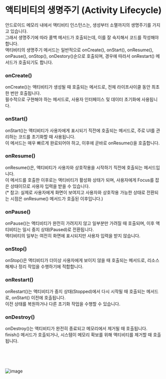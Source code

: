 # 액티비티의 생명주기 (Activity Lifecycle)
안드로이드 메모리 내에서 액티비티 인스턴스는, 생성부터 소멸까지의 생명주기를 가지고 있습니다.<br>
그래서 생명주기에 따라 콜백 메서드가 호출되는데, 이를 잘 숙지해서 코드를 작성해야 합니다.<br>
액티비티의 생명주기 메서드는 일반적으로 onCreate(), onStart(), onResume(), onPause(), onStop(), onDestory()순으로 호출되며, 경우에 따라서 onRestart() 메서드가 호출되기도 합니다.

### onCreate()
onCreate()는 액티비티가 생성될 때 호출되는 메서드로, 전체 라이프사이클 동안 최초 한 번만 호출됩니다.<br>
필수적으로 구현해야 하는 메서드로, 사용자 인터페이스 및 데이터 초기화에 사용됩니다.

### onStart()
onStart()는 액티비티가 사용자에게 표시되기 직전에 호출되는 메서드로, 주로 UI를 관리하는 코드를 초기화할 때 사용됩니다.<br>
이 메서드는 매우 빠르게 완료되어야 하고, 이후에 곧바로 onResume()을 호출합니다.

### onResume()
onResume()은, 액티비티가 사용자와 상호작용을 시작하기 직전에 호출되는 메서드입니다.<br>
이 메서드를 호출한 이후로는 액티비티가 활성화 상태가 되며, 사용자에게 Focus를 잡은 상태이므로 사용자 입력을 받을 수 있습니다.<br>
(* 참고: 실제로 사용자에게 화면이 보여지고 사용자와 상호작용 가능한 상태로 전환되는 시점은 onResume() 메서드가 호출된 이후입니다.)

### onPause()
onPause()는 액티비티가 완전히 가려지지 않고 일부분만 가려질 때 호출되며, 이후 액티비티는 일시 중지 상태(Paused)로 전환됩니다.<br>
액티비티의 일부는 여전히 화면에 표시되지만 사용자 입력을 받지 않습니다.

### onStop()
onStop()은 액티비티가 더이상 사용자에게 보이지 않을 때 호출되는 메서드로, 리소스 해제나 정리 작업을 수행하기에 적합합니다.

### onRestart()
onRestart()는 액티비티가 중지 상태(Stopped)에서 다시 시작될 때 호출되는 메서드로, onStart() 이전에 호출됩니다.<br>
이전 상태를 복원하거나 다른 초기화 작업을 수행할 수 있습니다.

### onDestroy()
onDestroy()는 액티비티가 완전히 종료되고 메모리에서 제거될 때 호출됩니다.<br>
finish() 메서드가 호출되거나, 시스템이 메모리 확보를 위해 액티비티를 제거할 때 호출됩니다.

<br>
<br>
<br>

![image](https://github.com/sdhong0609/tech-interview-study/assets/78577085/137221d0-a6c2-4431-8641-b50d32e83ac7)


